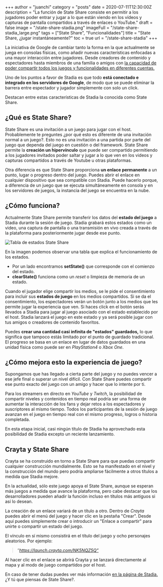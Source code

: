 +++
author = "juanchi"
category = "posts"
date = 2020-07-11T12:30:00Z
description = "La función de State Share consiste en permitir a los jugadores poder entrar y jugar a lo que están viendo en los vídeos y capturas de pantalla compartidos a través de enlaces o YouTube."
draft = false
image = "/state-share-stadia.png"
imageFull = "/state-share-stadia_large.png"
tags = ["State Share", "Funcionalidades"]
title = "State Share, ¿jugar instantáneamente?"
toc = true
url = "/state-share-stadia"
+++

La iniciativa de Google de cambiar tanto la forma en la que actualmente se juega en consolas físicas, como añadir nuevas características enfocadas a una mayor interacción entre jugadores. Desde creadores de contenido y espectadores hasta miembros de una familia o amigos con <a class="u-anchor" href="/stadia-family-sharing">la capacidad de poder compartir todos los juegos y funcionalidades en diferentes cuentas.</a> 

Uno de los puntos a favor de Stadia es que todo **está conectado e integrado en los servidores de Google**, de modo que se puede eliminar la barrera entre espectador y jugador simplemente con solo un click.

Destacan entre estas características de Stadia la conocida como State Share. 

## ¿Qué es State Share?

State Share es una invitación a un juego para jugar con el host. Probablemente te preguntes ¿por qué esto es diferente de una invitación normal a un juego?. Esto no es una invitación a una partida por parte del juego que dependa del juego en cuestión o del framework. State Share permite la **creación un hipervínculo** que puede ser compartido permitiendo a los jugadores invitados poder saltar y jugar a lo que ven en los videos y capturas compartidos a través de Youtube u otras plataformas.

Otra diferencia es que State Share proporciona **un enlace permanente** a un punto, lugar o progreso dentro del juego. Puedes abrir el enlace en cualquier dispositivo que sea compatible con Stadia. Puede hacerlo porque, a diferencia de un juego que se ejecuta simultáneamente en consola y en los servidores de juegos, la instancia del juego se encuentra en la nube.

## ¿Cómo funciona?

Actualmente State Share permite transferir los datos del **estado del juego** a Stadia durante la sesión de juego. Stadia grabará estos estados como un video, una captura de pantalla o una transmisión en vivo creada a través de la plataforma para posteriormente jugar desde ese punto. 

<img class="u-borderImage u-lazyload lazyload" loading="lazy" data-src="/state-share-stadia/chart__1_.png" alt="Tabla de estados State Share" title="Tabla de estados State Share" />

En la imagen podemos observar una tabla que explica el funcionamiento de los estados.
* Por un lado encontramos **setState()** que corresponde con el comienzo del estado.
* **clearState()** funciona como un *reset* o limpieza de memoria de un estado.

Cuando el jugador elige compartir los medios, se le pide el consentimiento para incluir sus **estados de juego** en los medios compartidos. Si se da el consentimiento, los espectadores verán un botón junto a los medios que les permite jugar la experiencia que ven. Si haces click en el botón serás llevados a Stadia para jugar al juego asociado con el estado establecido por el host. Stadia lanzará el juego en este estado y ya será posible jugar con tus amigos o creadores de contenido favoritos.

Puedes **crear una cantidad casi infinita de "estados" guardados,** lo que significa que tampoco estás limitado por el punto de guardado tradicional. El progreso se basa en un enlace en lugar de datos guardados en una unidad física como puede ser en *PlayStation4* o *Xbox One*.

## ¿Cómo mejora esto la experiencia de juego?

Supongamos que has llegado a cierta parte del juego y no puedes vencer a ese jefe final o superar un nivel difícil. Con State Share puedes compartir ese punto exacto del juego con un amigo y hacer que lo intente por ti.

Para los streamers en directo en *YouTube* y *Twitch*, la posibilidad de compartir niveles y contenidos en tiempo real podría ser una forma de aumentar la interacción de los fans y dejar retos a los espectadores y suscriptores al mismo tiempo. Todos los participantes de la sesión de juego avanzan en el juego en tiempo real con el mismo progreso, logros o historia completada.

En esta etapa inicial, casi ningún título de Stadia ha aprovechado esta posibilidad de Stadia excepto un reciente lanzamiento.

## Crayta y State Share

Crayta se ha construido en torno a State Share para que puedas compartir cualquier construcción mundialmente. Esto se ha manifestado en el nivel y la construcción del mundo pero podría ampliarse fácilmente a otros títulos a medida que Stadia mejore.

En la actualidad, sólo este juego apoya el State Share, aunque se esperan más juegos a medida que avance la plataforma, pero cabe destacar que los desarrolladores pueden añadir la función incluso en títulos más antiguos si así lo desean.

La creación de un enlace variará de un título a otro. Dentro de *Crayta* puedes abrir el menú del juego y hacer clic en la pestaña "Crear". Desde aquí puedes simplemente crear o introducir un "Enlace a compartir" para unirte o compartir un estado del juego.

El vínculo en sí mismo consistirá en el título del juego y ocho personajes aleatorios. Por ejemplo:

> _”https://launch.crayta.com/NK5NQZ5Q”_

Al hacer clic en el enlace se abrirá Crayta y se lanzará directamente al mapa y al modo de juego compartidos por el host.

En caso de tener dudas puedes ver más información <a class="u-anchor" href="https://stadia.dev/blog/the-magic-of-state-share-explained/" target="_blank" rel="nofollow noopener">en la página de Stadia.</a> ¿Y tú que piensas de State Share?.
